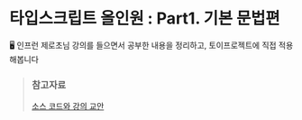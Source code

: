 # 타입스크립트 올인원 : Part1. 기본 문법편
🖥 인프런 제로초님 강의를 들으면서 공부한 내용을 정리하고, 토이프로젝트에 직접 적용해봅니다

> ### 참고자료
> [소스 코드와 강의 교안](https://github.com/zerocho/ts-all-in-one)
<br/>
